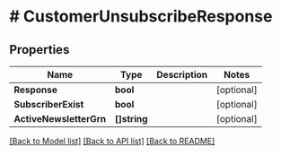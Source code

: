 # # CustomerUnsubscribeResponse


## Properties 


Name | Type | Description | Notes
------------ | ------------- | ------------- | -------------
**Response**| **bool** |   | [optional]
**SubscriberExist**| **bool** |   | [optional]
**ActiveNewsletterGrn**| **[]string** |   | [optional]


[[Back to Model list]](../../README.md#models) [[Back to API list]](../../README.md#endpoints) [[Back to README]](../../README.md)

